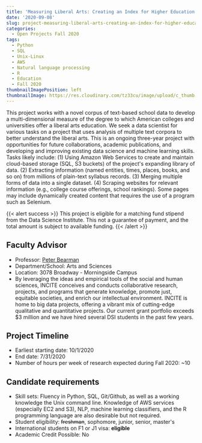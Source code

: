 ```yaml
---
title: 'Measuring Liberal Arts: Creating an Index for Higher Education'
date: '2020-09-08'
slug: project-measuring-liberal-arts-creating-an-index-for-higher-education
categories:
  - Open Projects Fall 2020
tags:
  - Python
  - SQL
  - Unix-Linux
  - AWS
  - Natural language processing
  - R
  - Education
  - Fall 2020
thumbnailImagePosition: left
thumbnailImage: https://res.cloudinary.com/tz33cu/image/upload/c_thumb,w_200,g_face/v1547177803/DSI-scholars/Inspire_Campaign_Knowledge_Networks_Logo_rpsh17.png
---
```

This project works with a novel corpus of text-based school data to develop a multi-dimensional measure of the degree to which American colleges and universities offer a liberal arts education. We seek a data scientist for various tasks on a project that uses analysis of multiple text corpora to better understand the liberal arts. This is an ongoing three-year project with opportunities for future collaborations, academic publications, and developing and improving existing data science and machine learning skills. Tasks likely include: (1) Using Amazon Web Services to create and maintain cloud-based storage (SQL, S3 buckets) of the project's expanding library of data. (2) Extracting information (named entities, times, places, books, and so on) from millions of plain-text syllabus records. (3) Merging multiple forms of data into a single dataset. (4) Scraping websites for relevant information (e.g., college course offerings, school rankings). Some pages may include dynamically created content that requires the use of a program such as Selenium.

<!--more-->

{{< alert success >}}
This project is eligible for a matching fund stipend from the Data Science Institute. This not a guarantee of payment, and the total amount is subject to available funding.
{{< /alert >}}

## Faculty Advisor
+ Professor: [Peter Bearman](incite.columbia.edu)
+ Department/School: Arts and Sciences
+ Location: 3078 Broadway - Morningside Campus
+ By leveraging the ideas and empirical tools of the social and human sciences, INCITE conceives and conducts collaborative research, projects, and programs that generate knowledge, promote just, equitable societies, and enrich our intellectual environment. INCITE is home to big data projects, offering a vibrant mix of cutting-edge qualitative and quantitative projects. Our current grant portfolio exceeds $3 million and we have hired several DSI students in the past few years.

## Project Timeline
+ Earliest starting date: 10/1/2020
+ End date: 7/31/2020
+ Number of hours per week of research expected during Fall 2020: ~10

## Candidate requirements
+ Skill sets: Fluency in Python, SQL, Git/Github, as well as a working knowledge the Unix command line. Knowledge of AWS services (especially EC2 and S3), NLP, machine learning classifiers, and the R programming language are also desirable but not required. 
+ Student eligibility: ~~freshman~~, sophomore, junior, senior, master's
+ International students on F1 or J1 visa: **eligible**
+ Academic Credit Possible: No

